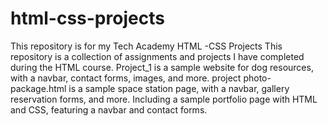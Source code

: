 # html-css-projects
This repository is for my Tech Academy  HTML -CSS Projects
This repository is a collection of assignments and projects I have completed during the HTML course.
Project_1 is a sample website for  dog resources, with a navbar, contact forms, images, and more.
project photo-package.html is a sample space station page, with a navbar, gallery reservation forms, and more. 
Including a sample portfolio page with HTML and CSS, featuring a navbar and contact forms. 


